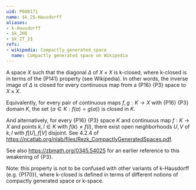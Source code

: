 ```yaml
---
uid: P000171
name: $k_2$-Hausdorff
aliases:
- k-Hausdorff
- $k_2H$
- $k_2T_2$
refs:
- wikipedia: Compactly_generated_space
  name: Compactly generated space on Wikipedia
---
```


A space $X$ such that the diagonal $\Delta$ of $X\times X$ is k-closed, where k-closed is in terms of the {P141} property (see Wikipedia).  In other words, the inverse image of $\Delta$ is closed for every continuous map from a
{P16} {P3} space to $X\times X$.

Equivalently, for every pair of continuous maps $f,g:K\to X$ with {P16} {P3} domain $K$,
the set $\{a\in K:f(a)=g(a)\}$ is closed in $K$.

And alternatively, for every {P16} {P3} space $K$ and
continuous map $f:K\to X$ and points $k,l\in K$ with $f(k)\not=f(l)$,
there exist open neighborhoods $U,V$ of $k,l$ with $f[U],f[V]$
disjoint. See 4.2.4 of <https://ncatlab.org/nlab/files/Rezk_CompactlyGeneratedSpaces.pdf>.

See also <https://zbmath.org/0345.54025> for an earlier
reference to this weakening of {P3}.

Note: this property is not to be confused with other variants of k-Hausdorff (e.g. {P170}),
where k-closed is defined in terms of different notions of compactly generated space or k-space.
